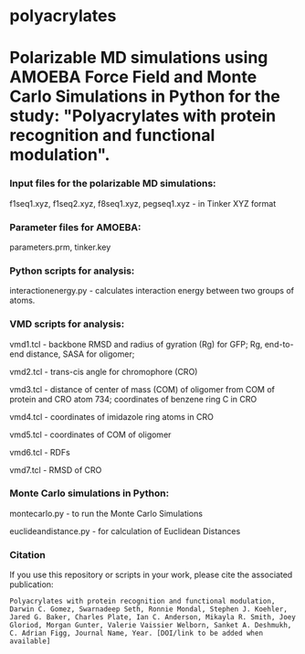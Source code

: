 # polyacrylates
# Polarizable MD simulations using AMOEBA Force Field and Monte Carlo Simulations in Python for the study: "Polyacrylates with protein recognition and functional modulation".

### Input files for the polarizable MD simulations:
f1seq1.xyz, f1seq2.xyz, f8seq1.xyz, pegseq1.xyz - in Tinker XYZ format

### Parameter files for AMOEBA:
parameters.prm, tinker.key

### Python scripts for analysis:
interactionenergy.py - calculates interaction energy between two groups of atoms.

### VMD scripts for analysis:

vmd1.tcl - backbone RMSD and radius of gyration (Rg) for GFP; Rg, end-to-end distance, SASA for oligomer;

vmd2.tcl - trans-cis angle for chromophore (CRO)

vmd3.tcl - distance of center of mass (COM) of oligomer from COM of protein and CRO atom 734; coordinates of benzene ring C in CRO

vmd4.tcl - coordinates of imidazole ring atoms in CRO

vmd5.tcl - coordinates of COM of oligomer

vmd6.tcl - RDFs

vmd7.tcl - RMSD of CRO

### Monte Carlo simulations in Python:
montecarlo.py - to run the Monte Carlo Simulations

euclideandistance.py - for calculation of Euclidean Distances

### Citation

If you use this repository or scripts in your work, please cite the associated publication:

```Polyacrylates with protein recognition and functional modulation, Darwin C. Gomez, Swarnadeep Seth, Ronnie Mondal, Stephen J. Koehler, Jared G. Baker, Charles Plate, Ian C. Anderson, Mikayla R. Smith, Joey Gloriod, Morgan Gunter, Valerie Vaissier Welborn, Sanket A. Deshmukh, C. Adrian Figg, Journal Name, Year. [DOI/link to be added when available]```
